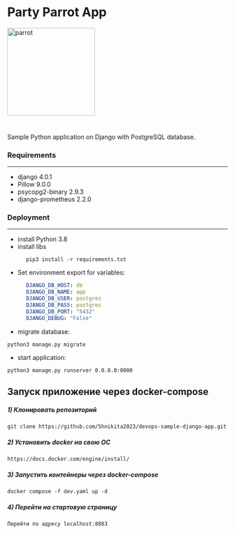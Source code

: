 <h1>Party Parrot App</h1>

<img src='media/images/party-parrot.gif' alt='parrot' height="200" width="200">
<br>
<br>
<h3></h3>

Sample Python application on Django with PostgreSQL database.

<h3>Requirements</h3>

____


- django 4.0.1
- Pillow 9.0.0
- psycopg2-binary 2.9.3
- django-prometheus 2.2.0

<h3>Deployment</h3>

____



- install Python 3.8
- install libs 
```shell
      pip3 install -r requirements.txt
```

* Set environment export for variables:
```yaml
      DJANGO_DB_HOST: db
      DJANGO_DB_NAME: app
      DJANGO_DB_USER: postgres
      DJANGO_DB_PASS: postgres
      DJANGO_DB_PORT: "5432"
      DJANGO_DEBUG: "False"
```


* migrate database:
```shell
python3 manage.py migrate
```

* start application:
```shell
python3 manage.py runserver 0.0.0.0:8000
```

## Запуск приложение через docker-compose

##### 1) Клонировать репозиторий

    git clone https://github.com/Shnikita2023/devops-sample-django-app.git


##### 2) Установить docker на свою ОС

    https://docs.docker.com/engine/install/

##### 3) Запустить контейнеры через docker-compose

    docker compose -f dev.yaml up -d

##### 4) Перейти на стартовую страницу

    Перейти по адресу localhost:8083